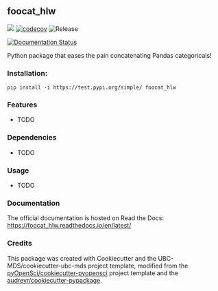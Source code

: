 ## foocat_hlw 

![](https://github.com/hwilliams10/foocat_hlw/workflows/build/badge.svg) [![codecov](https://codecov.io/gh/hwilliams10/foocat_hlw/branch/master/graph/badge.svg)](https://codecov.io/gh/hwilliams10/foocat_hlw) ![Release](https://github.com/hwilliams10/foocat_hlw/workflows/Release/badge.svg)

[![Documentation Status](https://readthedocs.org/projects/foocat_hlw/badge/?version=latest)](https://foocat_hlw.readthedocs.io/en/latest/?badge=latest)

Python package that eases the pain concatenating Pandas categoricals!

### Installation:

```
pip install -i https://test.pypi.org/simple/ foocat_hlw
```

### Features
- TODO

### Dependencies

- TODO

### Usage

- TODO

### Documentation
The official documentation is hosted on Read the Docs: <https://foocat_hlw.readthedocs.io/en/latest/>

### Credits
This package was created with Cookiecutter and the UBC-MDS/cookiecutter-ubc-mds project template, modified from the [pyOpenSci/cookiecutter-pyopensci](https://github.com/pyOpenSci/cookiecutter-pyopensci) project template and the [audreyr/cookiecutter-pypackage](https://github.com/audreyr/cookiecutter-pypackage).
